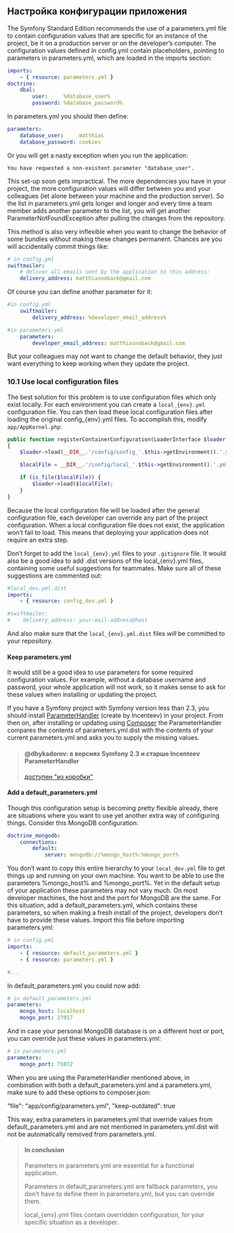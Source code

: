 ## Настройка конфигурации приложения

The Symfony Standard Edition recommends the use of a parameters.yml file to contain 
configuration values that are specific for an instance of the project, be it on a production 
server or on the developer’s computer. The configuration values defined in config.yml contain 
placeholders, pointing to parameters in parameters.yml, which are loaded in the imports section:

```yaml
imports:
    - { resource: parameters.yml }
doctrine:
    dbal:
        user:     %database_user%
        password: %database_password%
```

In parameters.yml you should then define:

```yaml
parameters:
    database_user:     matthias
    database_password: cookies
```

Or you will get a nasty exception when you run the application:

```
You have requested a non-existent parameter "database_user".
```

This set-up soon gets impractical. The more dependencies you have in your project, 
the more configuration values will differ between you and your colleagues (let alone 
between your machine and the production server). So the list in parameters.yml gets 
longer and longer and every time a team member adds another parameter to the list, 
you will get another ParameterNotFoundException after pulling the changes from the 
repository.

This method is also very inflexible when you want to change the behavior of some 
bundles without making these changes permanent. Chances are you will accidentally 
commit things like:

```yaml
# in config.yml
swiftmailer:
    # deliver all emails sent by the application to this address:
    delivery_address: matthiasnoback@gmail.com
```

Of course you can define another parameter for it:

```yaml
#in config.yml
    swiftmailer:
        delivery_address: %developer_email_address%

#in parameters.yml
    parameters:
        developer_email_address: matthiasnoback@gmail.com
```

But your colleagues may not want to change the default behavior, they just want everything 
to keep working when they update the project.

### 10.1 Use local configuration files

The best solution for this problem is to use configuration files which only exist locally. 
For each environment you can create a `local_{env}.yml` configuration file. You can then load 
these local configuration files after loading the original config_{env}.yml files. To accomplish 
this, modify `app/AppKernel.php`:

```php
public function registerContainerConfiguration(LoaderInterface $loader)
{
    $loader->load(__DIR__.'/config/config_'.$this->getEnvironment().'.yml');

    $localFile = __DIR__.'/config/local_'.$this->getEnvironment().'.yml';

    if (is_file($localFile)) {
        $loader->load($localFile);
    }
}
```

Because the local configuration file will be loaded after the general configuration file, 
each developer can override any part of the project configuration. When a local configuration 
file does not exist, the application won’t fail to load. This means that deploying your application 
does not require an extra step.

Don’t forget to add the `local_{env}.yml` files to your `.gitignore` file. It would also be a good 
idea to add .dist versions of the local_{env}.yml files, containing some useful suggestions for 
teammates. Make sure all of these suggestions are commented out:

```yaml
#local_dev.yml.dist
imports:
    - { resource: config_dev.yml }

#swiftmailer:
#    delivery_address: your-mail-address@host
```

And also make sure that the `local_{env}.yml.dist` files *will* be committed to your repository. 

#### Keep parameters.yml

It would still be a good idea to use parameters for some required configuration values. For example, 
without a database username and password, your whole application will not work, so it makes sense 
to ask for these values when installing or updating the project.

If you have a Symfony project with Symfony version less than 2.3, you should install 
[ParameterHandler](https://github.com/Incenteev/ParameterHandler) (create by Incenteev) in your project. 
From then on, after installing or updating using [Composer](https://getcomposer.org/) the ParameterHandler 
compares the contents of parameters.yml.dist with the contents of your current parameters.yml and asks 
you to supply the missing values.

> #### @dbykadorov: в версиях Symfony 2.3 и старше Incenteev ParameterHandler 
> [доступен "из коробки"](http://symfony.com/blog/new-in-symfony-2-3-interactive-management-of-the-parameters-yml-file)

#### Add a default_parameters.yml

Though this configuration setup is becoming pretty flexible already, there are situations where you
want to use yet another extra way of configuring things. Consider this MongoDB configuration:

```yaml
doctrine_mongodb:
    connections:
        default:
            server: mongodb://%mongo_host%:%mongo_port%
```

You don’t want to copy this entire hierarchy to your `local_dev.yml` file to get things up and running 
on your own machine. You want to be able to use the parameters %mongo_host% and %mongo_port%. 
Yet in the default setup of your application these parameters may not vary much. On most developer 
machines, the host and the port for MongoDB are the same. For this situation, add a 
default_parameters.yml, which contains these parameters, so when making a fresh install of the project, 
developers don’t have to provide these values. Import this file before importing parameters.yml:

```yaml
# in config.yml
imports:
    - { resource: default_parameters.yml }
    - { resource: parameters.yml }

#...
```

In default_parameters.yml you could now add:

```yaml
# in default_parameters.yml
parameters:
    mongo_host: localhost
    mongo_port: 27017
```

And in case your personal MongoDB database is on a different host or port, you can override just 
these values in parameters.yml:

```yaml
# in parameters.yml
parameters:
    mongo_port: 71072
```

When you are using the ParameterHandler mentioned above, in combination with both a default_parameters.yml 
and a parameters.yml, make sure to add these options to composer.json:

"file": "app/config/parameters.yml", "keep-outdated": true

This way, extra parameters in parameters.yml that override values from default_parameters.yml and are not 
mentioned in parameters.yml.dist will not be automatically removed from parameters.yml.

> #### In conclusion
>
> Parameters in parameters.yml are essential for a functional application.
>
> Parameters in default_parameters.yml are fallback parameters, you don’t have to define
> them in parameters.yml, but you can override them.
>
> local_{env}.yml files contain overridden configuration, for your specific situation as a developer.